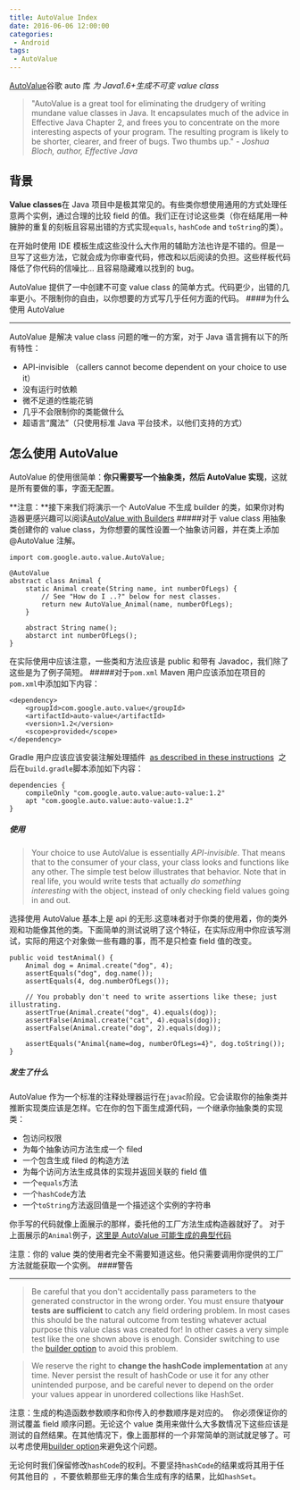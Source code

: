 ```yaml
---
title: AutoValue Index
date: 2016-06-06 12:00:00
categories:
 - Android
tags:
 - AutoValue
---
```


[AutoValue](https://github.com/google/auto/tree/master/value)谷歌 auto 库
_为 Java1.6+生成不可变 value class_

> "AutoValue is a great tool for eliminating the drudgery of writing mundane value classes in Java. It encapsulates much of the advice in Effective Java Chapter 2, and frees you to concentrate on the more interesting aspects of your program. The resulting program is likely to be shorter, clearer, and freer of bugs. Two thumbs up."
> - *Joshua Bloch, author, Effective Java*

## 背景

**Value classes**在 Java 项目中是极其常见的。有些类你想使用通用的方式处理任意两个实例，通过合理的比较 field 的值。我们正在讨论这些类（你在结尾用一种臃肿的重复的刻板且容易出错的方式实现<code>equals</code>, <code>hashCode</code> and <code>toString</code>的类）。

在开始时使用 IDE 模板生成这些没什么大作用的辅助方法也许是不错的。但是一旦写了这些方法，它就会成为你审查代码，修改和以后阅读的负担。这些样板代码降低了你代码的信噪比... 且容易隐藏难以找到的 bug。

AutoValue 提供了一中创建不可变 value class 的简单方式。代码更少，出错的几率更小。不限制你的自由，以你想要的方式写几乎任何方面的代码。 ####为什么使用 AutoValue

---

AutoValue 是解决 value class 问题的唯一的方案，对于 Java 语言拥有以下的所有特性：

- API-invisible （callers cannot become dependent on your choice to use it）
- 没有运行时依赖
- 微不足道的性能花销
- 几乎不会限制你的类能做什么
- 超语言“魔法”（只使用标准 Java 平台技术，以他们支持的方式）

## 怎么使用 AutoValue

AutoValue 的使用很简单：**你只需要写一个抽象类，然后 AutoValue 实现**，这就是所有要做的事，字面无配置。

**注意：**接下来我们将演示一个 AutoValue 不生成 builder 的类，如果你对构造器更感兴趣可以阅读[AutoValue with Builders](https://github.com/google/auto/blob/master/value/userguide/builders.md) #####对于 value class
用抽象类创建你的 value class，为你想要的属性设置一个抽象访问器，并在类上添加@AutoValue 注解。

    import com.google.auto.value.AutoValue;

    @AutoValue
    abstract class Animal {
        static Animal create(String name, int numberOfLegs) {
            // See "How do I ..?" below for nest classes.
            return new AutoValue_Animal(name, numberOfLegs);
        }

        abstract String name();
        abstarct int numberOfLegs();
    }

在实际使用中应该注意，一些类和方法应该是 public 和带有 Javadoc，我们除了这些是为了例子简短。 #####对于<code>pom.xml</code>
Maven 用户应该添加在项目的<code>pom.xml</code>中添加如下内容：

    <dependency>
        <groupId>com.google.auto.value</groupId>
        <artifactId>auto-value</artifactId>
        <version>1.2</version>
        <scope>provided</scope>
    </dependency>

Gradle 用户应该应该安装注解处理插件  [as described in these instructions](https://plugins.gradle.org/plugin/net.ltgt.apt)  之后在<code>build.gradle</code>脚本添加如下内容：

    dependencies {
        compileOnly "com.google.auto.value:auto-value:1.2"
        apt "com.google.auto.value:auto-value:1.2"
    }

##### 使用

> Your choice to use AutoValue is essentially *API-invisible*. That means that to the consumer of your class, your class looks and functions like any other. The simple test below illustrates that behavior. Note that in real life, you would write tests that actually *do something interesting* with the object, instead of only checking field values going in and out.

选择使用 AutoValue 基本上是 api 的无形.这意味者对于你类的使用着，你的类外观和功能像其他的类。下面简单的测试说明了这个特征，在实际应用中你应该写测试，实际的用这个对象做一些有趣的事，而不是只检查 field 值的改变。

    public void testAnimal() {
        Animal dog = Animal.create("dog", 4);
        assertEquals("dog", dog.name());
        assertEquals(4, dog.numberOfLegs());

        // You probably don't need to write assertions like these; just illustrating.
        assertTrue(Animal.create("dog", 4).equals(dog));
        assertFalse(Animal.create("cat", 4).equals(dog));
        assertFalse(Animal.create("dog", 2).equals(dog));

        assertEquals("Animal{name=dog, numberOfLegs=4}", dog.toString());
    }

##### 发生了什么
AutoValue 作为一个标准的注释处理器运行在<code>javac</code>阶段。它会读取你的抽象类并推断实现类应该是怎样。它在你的包下面生成源代码，一个继承你抽象类的实现类：

- 包访问权限
- 为每个抽象访问方法生成一个 filed
- 一个包含生成 filed 的构造方法
- 为每个访问方法生成具体的实现并返回关联的 field 值
- 一个<code>equals</code>方法
- 一个<code>hashCode</code>方法
- 一个<code>toString</code>方法返回值是一个描述这个实例的字符串

你手写的代码就像上面展示的那样，委托他的工厂方法生成构造器就好了。
对于上面展示的<code>Animal</code>例子，[这里是 AutoValue 可能生成的典型代码](https://github.com/google/auto/blob/master/value/userguide/generated-example.md)

注意：你的 value 类的使用者完全不需要知道这些。他只需要调用你提供的工厂方法就能获取一个实例。 ####警告

---

> Be careful that you don't accidentally pass parameters to the generated constructor in the wrong order. You must ensure that**your tests are sufficient** to catch any field ordering problem. In most cases this should be the natural outcome from testing whatever actual purpose this value class was created for! In other cases a very simple test like the one shown above is enough. Consider switching to use the [builder option](https://github.com/google/auto/blob/master/value/userguide/builders.md) to avoid this problem.

> We reserve the right to **change the hashCode implementation** at any time. Never persist the result of hashCode or use it for any other unintended purpose, and be careful never to depend on the order your values appear in unordered collections like HashSet.

注意：生成的构造函数参数顺序和你传入的参数顺序是对应的。  你必须保证你的测试覆盖 field 顺序问题。无论这个 value 类用来做什么大多数情况下这些应该是测试的自然结果。在其他情况下，像上面那样的一个非常简单的测试就足够了。可以考虑使用[builder option](https://github.com/google/auto/blob/master/value/userguide/builders.md)来避免这个问题。

无论何时我们保留修改<code>hashCode</code>的权利。不要坚持<code>hashCode</code>的结果或将其用于任何其他目的  ，不要依赖那些无序的集合生成有序的结果，比如<code>hashSet</code>。
